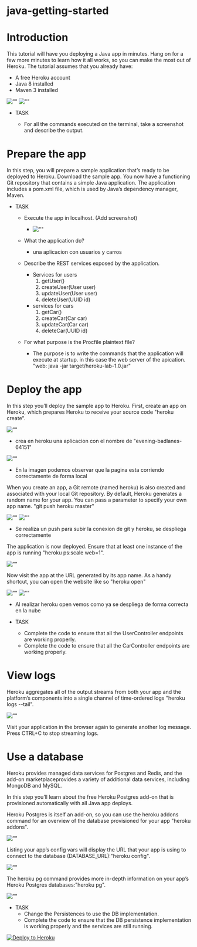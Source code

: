 # java-getting-started



# Introduction
This tutorial will have you deploying a Java app in minutes. Hang on for a few more minutes to learn how it all works, so you can make the most out of Heroku. The tutorial assumes that you already have:
- A free Heroku account
- Java 8 installed
- Maven 3 installed

![""](img/javaVersion.png)
![""](img/mvnVersion.png)


- TASK

	- For all the commands executed on the terminal, take a screenshot and describe the output.



# Prepare the app

In this step, you will prepare a sample application that’s ready to be deployed to Heroku. Download the sample app. You now have a functioning Git repository that contains a simple Java application. The application includes a pom.xml file, which is used by Java’s dependency manager, Maven.

- TASK

	- Execute the app in localhost. (Add screenshot)
		- ![""](img/1.1herokuLocalStart.png)

	- What the application do?
		-  una aplicacion con usuarios y carros

	- Describe the REST services exposed by the application.
		- Services for users
			1. getUser()
			2. createUser(User user)
			3. updateUser(User user)
			4. deleteUser(UUID id)
		- services for cars
			1. getCar()
			2. createCar(Car car)
			3. updateCar(Car car)
			4. deleteCar(UUID id)

	- For what purpose is the Procfile plaintext file?
		- The purpose is to write the commands that the application will execute at startup. in this case the web server of the apication. "web: java -jar target/heroku-lab-1.0.jar"


# Deploy the app

In this step you’ll deploy the sample app to Heroku. First, create an app on Heroku, which prepares Heroku to receive your source code "heroku create".

![""](img/1herokuCreate.png)
- crea en heroku una aplicacion con el nombre de "evening-badlanes-64151"

![""](img/1.1herokuLocalStart.png)
- En la imagen podemos observar que la pagina esta corriendo correctamente de forma local

When you create an app, a Git remote (named heroku) is also created and associated with your local Git repository. By default, Heroku generates a random name for your app. You can pass a parameter to specify your own app name. "git push heroku master"

![""](img/2pushHerokuMaster.png)
![""](img/3pushHerokuMaster.png)
- Se realiza un push para subir la conexion de git y heroku, se despliega correctamente

The application is now deployed. Ensure that at least one instance of the app is running "heroku ps:scale web=1".

![""](img/4herokuScale.png)

Now visit the app at the URL generated by its app name. As a handy shortcut, you can open the website like so "heroku open"

![""](img/5herokuOpen.png)
![""](img/5.1herokuOpen.png)
- Al realizar heroku open vemos como ya se despliega de forma correcta en la nube

- TASK

	- Complete the code to ensure that all the UserController endpoints are working properly.
	- Complete the code to ensure that all the CarController endpoints are working properly.


# View logs

Heroku aggregates all of the output streams from both your app and the platform’s components into a single channel of time-ordered logs "heroku logs --tail".

![""](img/6herokuLogs.png)

Visit your application in the browser again to generate another log message.
Press CTRL+C to stop streaming logs.


# Use a database

Heroku provides managed data services for Postgres and Redis, and the add-on marketplaceprovides a variety of additional data services, including MongoDB and MySQL.

In this step you’ll learn about the free Heroku Postgres add-on that is provisioned automatically with all Java app deploys.

Heroku Postgres is itself an add-on, so you can use the heroku addons command for an overview of the database provisioned for your app "heroku addons".

![""](img/7herokuAddons.png)

Listing your app’s config vars will display the URL that your app is using to connect to the database (DATABASE_URL):"heroku config".

![""](img/8herokuConfig.png)

The heroku pg command provides more in-depth information on your app’s Heroku Postgres databases:"heroku pg".

![""](img/9herokuPg.png)

- TASK
	- Change the Persistences to use the DB implementation.
	- Complete the code to ensure that the DB persistence implementation is working properly and the services are still running.





[![Deploy to Heroku](https://www.herokucdn.com/deploy/button.png)](https://heroku.com/deploy)

